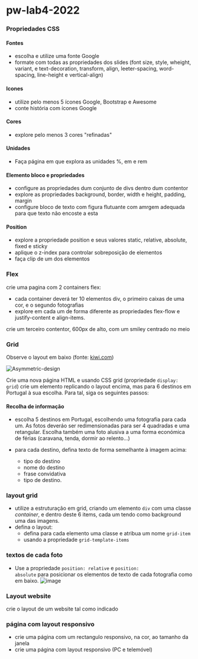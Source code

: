 # pw-lab4-2022

### Propriedades CSS
#### Fontes
* escolha e utilize uma fonte Google
* formate com todas as propriedades dos slides (font size, style, wheight, variant, e text-decoration, transform, align, leeter-spacing, word-spacing, line-height e vertical-align)

#### Icones
* utilize pelo menos 5 ícones Google, Bootstrap e Awesome 
* conte história com ícones Google

#### Cores
* explore pelo menos 3 cores "refinadas"


#### Unidades
* Faça página em que explora as unidades %, em e rem 

#### Elemento bloco e propriedades
* configure as propriedades dum conjunto de divs dentro dum contentor
* explore as propriedades background, border, width e height, padding, margin
* configure bloco de texto com figura flutuante com amrgem adequada para que texto não encoste a esta

#### Position
* explore a propriedade position e seus valores static, relative, absolute, fixed e sticky
* aplique o z-index para controlar sobreposição de elementos
* faça clip de um dos elementos


### Flex
crie uma pagina com 2 containers flex:
* cada container deverá ter 10 elementos div, o primeiro caixas de uma cor, e o segundo fotografias
* explore em cada um de forma diferente as propriedades flex-flow e justify-content e align-items.

crie um terceiro contentor, 600px de alto, com um smiley centrado no meio

### Grid
Observe o layout em baixo (fonte: [kiwi.com](https://www.kiwi.com/pt))

![Asymmetric-design](https://user-images.githubusercontent.com/42048382/158484887-93d19749-13b2-41e6-8906-f6322a668b47.jpg)

Crie uma nova página HTML e usando CSS grid (propriedade <code>display: grid</code>) crie um elemento replicando o layout encima, mas para 6 destinos em Portugal à sua escolha. Para tal, siga os seguintes passos:

#### Recolha de informação
* escolha 5 destinos em Portugal, escolhendo uma fotografia para cada um. As fotos deveráo ser redimensionadas para ser 4 quadradas e uma retangular. Escolha também uma foto alusiva a uma forma económica de férias (caravana, tenda, dormir ao relento...)

* para cada destino, defina texto de forma semelhante à imagem acima: 
    * tipo do destino
    * nome do destino
    * frase convidativa
    * tipo de destino.

### layout grid
* utilize a estruturação em grid, criando um elemento <code>div</code> com uma classe *container*, e dentro deste 6 items, cada um tendo como background uma das imagens.
* defina o layout:
   * defina para cada elemento uma classe e atribua um nome <code>grid-item</code>
   *  usando a propriedade <code>grid-template-items</code>

### textos de cada foto

* Use a propriedade <code>position: relative</code> e <code>position: absolute</code> para posicionar os elementos de texto de cada fotografia como em baixo. 
![image](https://user-images.githubusercontent.com/42048382/158486562-7b9850dc-1158-46b6-963d-ca79e059940f.png)

### Layout website
crie o layout de um website tal como indicado

### página com layout responsivo
* crie uma página com um rectangulo responsivo, na cor, ao tamanho da janela
* crie uma página com layout responsivo (PC e telemóvel)
